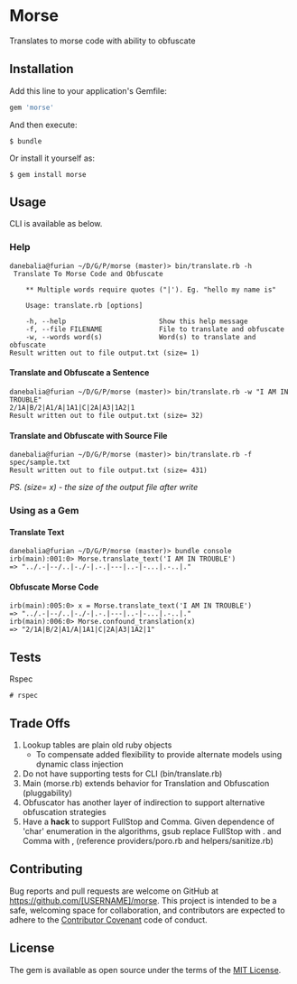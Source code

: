 # Morse

Translates to morse code with ability to obfuscate

## Installation

Add this line to your application's Gemfile:

```ruby
gem 'morse'
```

And then execute:

    $ bundle

Or install it yourself as:

    $ gem install morse

## Usage

CLI is available as below.

### Help

```
danebalia@furian ~/D/G/P/morse (master)> bin/translate.rb -h
 Translate To Morse Code and Obfuscate

    ** Multiple words require quotes ("|'). Eg. "hello my name is"

    Usage: translate.rb [options]

    -h, --help                       Show this help message
    -f, --file FILENAME              File to translate and obfuscate
    -w, --words word(s)              Word(s) to translate and obfuscate
Result written out to file output.txt (size= 1)
```

#### Translate and Obfuscate a Sentence
```
danebalia@furian ~/D/G/P/morse (master)> bin/translate.rb -w "I AM IN TROUBLE"
2/1A|B/2|A1/A|1A1|C|2A|A3|1A2|1
Result written out to file output.txt (size= 32)
```

#### Translate and Obfuscate with Source File
```
danebalia@furian ~/D/G/P/morse (master)> bin/translate.rb -f spec/sample.txt
Result written out to file output.txt (size= 431)
```
*PS. (size= x) - the size of the output file after write*

### Using as a Gem

#### Translate Text

```
danebalia@furian ~/D/G/P/morse (master)> bundle console
irb(main):001:0> Morse.translate_text('I AM IN TROUBLE')
=> "../.-|--/..|-./-|.-.|---|..-|-...|.-..|."
```

#### Obfuscate Morse Code

```
irb(main):005:0> x = Morse.translate_text('I AM IN TROUBLE')
=> "../.-|--/..|-./-|.-.|---|..-|-...|.-..|."
irb(main):006:0> Morse.confound_translation(x)
=> "2/1A|B/2|A1/A|1A1|C|2A|A3|1A2|1"
```

## Tests

Rspec

```
# rspec
```

## Trade Offs
1. Lookup tables are plain old ruby objects 
    - To compensate added flexibility to provide alternate models using dynamic class injection
2. Do not have supporting tests for CLI (bin/translate.rb)
3. Main (morse.rb) extends behavior for Translation and Obfuscation (pluggability)
4. Obfuscator has another layer of indirection to support alternative obfuscation strategies
6. Have a **hack** to support FullStop and Comma. Given dependence of 'char' enumeration in the algorithms, gsub replace FullStop with . and Comma with , (reference providers/poro.rb and helpers/sanitize.rb)

## Contributing

Bug reports and pull requests are welcome on GitHub at https://github.com/[USERNAME]/morse. This project is intended to be a safe, welcoming space for collaboration, and contributors are expected to adhere to the [Contributor Covenant](http://contributor-covenant.org) code of conduct.


## License

The gem is available as open source under the terms of the [MIT License](http://opensource.org/licenses/MIT).

